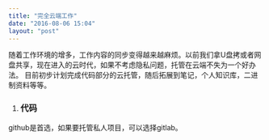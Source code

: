 ```yaml
---
title: "完全云端工作"
date: "2016-08-06 15:04"
layout: "post"
---
```

随着工作环境的增多，工作内容的同步变得越来越麻烦。以前我们拿U盘拷或者网盘共享，现在进入的云时代，如果不考虑隐私问题，托管在云端不失为一个好办法。
目前初步计划完成代码部分的云托管，随后拓展到笔记，个人知识库，二进制资料等等。

1. ### 代码
github是首选，如果要托管私人项目，可以选择gitlab。
